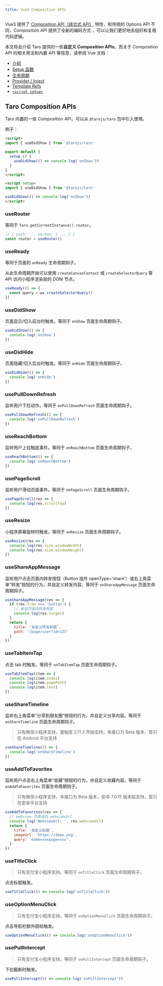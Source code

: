 ```yaml
---
title: Vue3 Composition APIs
---
```


Vue3 提供了 [Composition API（组合式 API）](https://v3.vuejs.org/guide/composition-api-introduction.html#why-composition-api) 特性，和传统的 Options API 不同，Composition API 提供了全新的编码方式 ，可以让我们更好地去组织和复用代码逻辑。

本文将会介绍 Taro 提供的一些**自定义 Composition APIs**。而关于 Composition API 的相关用法和内置 API 等信息，请参阅 Vue 文档：

- [介绍](https://v3.vuejs.org/guide/composition-api-introduction.html)
- [Setup 函数](https://v3.vuejs.org/guide/composition-api-setup.html)
- [生命周期](https://v3.vuejs.org/guide/composition-api-lifecycle-hooks.html)
- [Provider / Inject](https://v3.vuejs.org/guide/composition-api-provide-inject.html)
- [Template Refs](https://v3.vuejs.org/guide/composition-api-template-refs.html)
- [`<script setup>`](https://v3.vuejs.org/api/sfc-script-setup.html#basic-syntax)

## Taro Composition APIs

Taro 内置的一些 Composition API，可以从 `@tarojs/taro` 包中引入使用。

例子：

```html title="在 setup 函数中使用"
<script>
import { useDidShow } from '@tarojs/taro'

export default {
  setup () {
    useDidShow(() => console.log('onShow'))
  }
}
</script>
```

```html title="在 <script setup> 中使用"
<script setup>
import { useDidShow } from '@tarojs/taro'

useDidShow(() => console.log('onShow'))
</script>
```

### useRouter

等同于 `Taro.getCurrentInstance().router`。

```jsx title="示例代码"
// { path: '', params: { ... } }
const router = useRouter()
```

### useReady

等同于页面的 `onReady` 生命周期钩子。

从此生命周期开始可以使用 `createCanvasContext` 或 `createSelectorQuery` 等 API 访问小程序渲染层的 DOM 节点。

```js title="示例代码"
useReady(() => {
  const query = wx.createSelectorQuery()
})
```

### useDidShow

页面显示/切入前台时触发。等同于 `onShow` 页面生命周期钩子。

```jsx title="示例代码"
useDidShow(() => {
  console.log('onShow')
})
```

### useDidHide

页面隐藏/切入后台时触发。等同于 `onHide` 页面生命周期钩子。

```jsx title="示例代码"
useDidHide(() => {
  console.log('onHide')
})
```

### usePullDownRefresh

监听用户下拉动作。等同于 `onPullDownRefresh` 页面生命周期钩子。

```jsx title="示例代码"
usePullDownRefresh(() => {
  console.log('onPullDownRefresh')
})
```

### useReachBottom

监听用户上拉触底事件。等同于 `onReachBottom` 页面生命周期钩子。

```jsx title="示例代码"
useReachBottom(() => {
  console.log('onReachBottom')
})
```

### usePageScroll

监听用户滑动页面事件。等同于 `onPageScroll` 页面生命周期钩子。

```jsx title="示例代码"
usePageScroll(res => {
  console.log(res.scrollTop)
})
```

### useResize

小程序屏幕旋转时触发。等同于 `onResize` 页面生命周期钩子。

```jsx title="示例代码"
useResize(res => {
  console.log(res.size.windowWidth)
  console.log(res.size.windowHeight)
})
```

### useShareAppMessage

监听用户点击页面内转发按钮（Button 组件 openType='share'）或右上角菜单“转发”按钮的行为，并自定义转发内容。等同于 `onShareAppMessage` 页面生命周期钩子。

```jsx title="示例代码"
useShareAppMessage(res => {
  if (res.from === 'button') {
    // 来自页面内转发按钮
    console.log(res.target)
  }
  return {
    title: '自定义转发标题',
    path: '/page/user?id=123'
  }
})
```

### useTabItemTap

点击 tab 时触发。等同于 `onTabItemTap` 页面生命周期钩子。

```jsx title="示例代码"
useTabItemTap(item => {
  console.log(item.index)
  console.log(item.pagePath)
  console.log(item.text)
})
```

### useShareTimeline

监听右上角菜单“分享到朋友圈”按钮的行为，并自定义分享内容。等同于 `onShareTimeline` 页面生命周期钩子。

> 只有微信小程序支持，基础库 2.11.3 开始支持，本接口为 Beta 版本，暂只在 Android 平台支持

```jsx title="示例代码"
useShareTimeline(() => {
  console.log('onShareTimeline')
})
```

### useAddToFavorites

监听用户点击右上角菜单“收藏”按钮的行为，并自定义收藏内容。等同于 `onAddToFavorites` 页面生命周期钩子。

> 只有微信小程序支持，本接口为 Beta 版本，安卓 7.0.15 版本起支持，暂只在安卓平台支持

```jsx title="示例代码"
useAddToFavorites(res => {
  // webview 页面返回 webviewUrl
  console.log('WebviewUrl: ', res.webviewUrl)
  return {
    title: '自定义标题',
    imageUrl: 'https://demo.png',
    query: 'name=xxx&age=xxx',
  }
})
```

### useTitleClick

> 只有支付宝小程序支持。等同于 `onTitleClick` 页面生命周期钩子。

点击标题触发。

```jsx title="示例代码"
useTitleClick(() => console.log('onTitleClick'))
```

### useOptionMenuClick

> 只有支付宝小程序支持。等同于 `onOptionMenuClick` 页面生命周期钩子。

点击导航栏额外图标触发。

```jsx title="示例代码"
useOptionMenuClick(() => console.log('onOptionMenuClick'))
```

### usePullIntercept

> 只有支付宝小程序支持。等同于 `onPullIntercept` 页面生命周期钩子。

下拉截断时触发。

```jsx title="示例代码"
usePullIntercept(() => console.log('onPullIntercept'))
```
